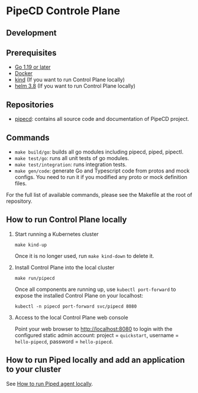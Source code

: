 # PipeCD Controle Plane

## Development

## Prerequisites

- [Go 1.19 or later](https://go.dev/)
- [Docker](https://www.docker.com/)
- [kind](https://kind.sigs.k8s.io/docs/user/quick-start/#installation) (If you want to run Control Plane locally)
- [helm 3.8](https://helm.sh/docs/intro/install/) (If you want to run Control Plane locally)

## Repositories

- [pipecd](https://github.com/pipe-cd/pipecd): contains all source code and documentation of PipeCD project.

## Commands

- `make build/go`: builds all go modules including pipecd, piped, pipectl.
- `make test/go`: runs all unit tests of go modules.
- `make test/integration`: runs integration tests.
- `make gen/code`: generate Go and Typescript code from protos and mock configs. You need to run it if you modified any proto or mock definition files.

For the full list of available commands, please see the Makefile at the root of repository.

## How to run Control Plane locally

1. Start running a Kubernetes cluster

   ```console
   make kind-up
   ```

   Once it is no longer used, run `make kind-down` to delete it.

2. Install Control Plane into the local cluster

   ```console
   make run/pipecd
   ```

   Once all components are running up, use `kubectl port-forward` to expose the installed Control Plane on your localhost:

   ```console
   kubectl -n pipecd port-forward svc/pipecd 8080
   ```

3. Access to the local Control Plane web console

   Point your web browser to [http://localhost:8080](http://localhost:8080) to login with the configured static admin account: project = `quickstart`, username = `hello-pipecd`, password = `hello-pipecd`.

## How to run Piped locally and add an application to your cluster

See [How to run Piped agent locally](https://github.com/pipe-cd/pipecd/tree/master/cmd/piped#how-to-run-piped-agent-locally).
